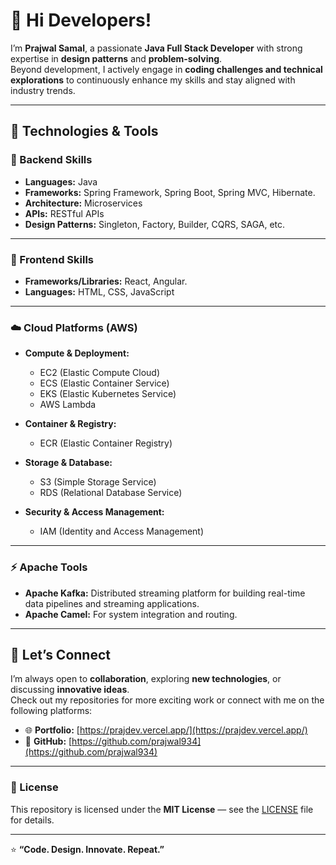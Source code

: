 # 👋 Hi Developers!  

I’m **Prajwal Samal**, a passionate **Java Full Stack Developer** with strong expertise in **design patterns** and **problem-solving**.  
Beyond development, I actively engage in **coding challenges and technical explorations** to continuously enhance my skills and stay aligned with industry trends.  

---

## 🔧 Technologies & Tools  

### 🚀 Backend Skills  
- **Languages:** Java  
- **Frameworks:** Spring Framework, Spring Boot, Spring MVC, Hibernate.
- **Architecture:** Microservices  
- **APIs:** RESTful APIs  
- **Design Patterns:** Singleton, Factory, Builder, CQRS, SAGA, etc.  

---

### 🎨 Frontend Skills  
- **Frameworks/Libraries:** React, Angular.  
- **Languages:** HTML, CSS, JavaScript  

---

### ☁️ Cloud Platforms (AWS)  
- **Compute & Deployment:**  
  - EC2 (Elastic Compute Cloud)  
  - ECS (Elastic Container Service)  
  - EKS (Elastic Kubernetes Service)  
  - AWS Lambda  

- **Container & Registry:**  
  - ECR (Elastic Container Registry)  

- **Storage & Database:**  
  - S3 (Simple Storage Service)  
  - RDS (Relational Database Service)  
  
- **Security & Access Management:**  
  - IAM (Identity and Access Management)

---

### ⚡ Apache Tools  
- **Apache Kafka:** Distributed streaming platform for building real-time data pipelines and streaming applications.  
- **Apache Camel:** For system integration and routing.  

---

## 🤝 Let’s Connect  

I’m always open to **collaboration**, exploring **new technologies**, or discussing **innovative ideas**.  
Check out my repositories for more exciting work or connect with me on the following platforms:

- 🌐 **Portfolio:** [https://prajdev.vercel.app/](https://prajdev.vercel.app/)  
- 🐙 **GitHub:** [https://github.com/prajwal934](https://github.com/prajwal934)

---

### 🧾 License  
This repository is licensed under the **MIT License** — see the [LICENSE](./LICENSE) file for details.  

---

⭐ **“Code. Design. Innovate. Repeat.”**
